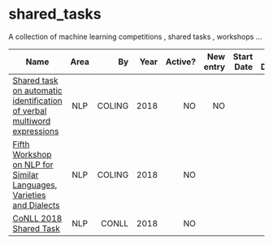 # shared_tasks
A collection of machine learning competitions , shared tasks , workshops ...

| Name   |      Area      |By |  Year | Active? | New entry | Start Date | End Date| $ |
|----------|:-------------:|------:|------:|------: | ------: |------: |------: | ------: |
| [Shared task on automatic identification of verbal multiword expressions](http://multiword.sourceforge.net/PHITE.php?sitesig=CONF&page=CONF_04_LAW-MWE-CxG_2018___lb__COLING__rb__&subpage=CONF_40_Shared_Task) |  NLP |COLING| 2018 | NO | NO | | |2018 MAY 08 |
| [Fifth Workshop on NLP for Similar Languages, Varieties and Dialects](http://alt.qcri.org/vardial2018) |    NLP   | COLING | 2018 | NO | | | |
| [CoNLL 2018 Shared Task](http://universaldependencies.org/conll18/data.html) | NLP |   CONLL | 2018 | NO | | |
    
